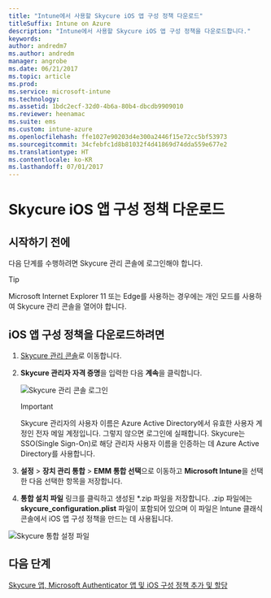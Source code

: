 ```yaml
---
title: "Intune에서 사용할 Skycure iOS 앱 구성 정책 다운로드"
titleSuffix: Intune on Azure
description: "Intune에서 사용할 Skycure iOS 앱 구성 정책을 다운로드합니다."
keywords: 
author: andredm7
ms.author: andredm
manager: angrobe
ms.date: 06/21/2017
ms.topic: article
ms.prod: 
ms.service: microsoft-intune
ms.technology: 
ms.assetid: 1bdc2ecf-32d0-4b6a-80b4-dbcdb9909010
ms.reviewer: heenamac
ms.suite: ems
ms.custom: intune-azure
ms.openlocfilehash: ffe1027e90203d4e300a2446f15e72cc5bf53973
ms.sourcegitcommit: 34cfebfc1d8b81032f4d41869d74dda559e677e2
ms.translationtype: HT
ms.contentlocale: ko-KR
ms.lasthandoff: 07/01/2017
---
```

# <a name="download-skycure-ios-app-configuration-policy"></a>Skycure iOS 앱 구성 정책 다운로드

## <a name="before-you-begin"></a>시작하기 전에

다음 단계를 수행하려면 Skycure 관리 콘솔에 로그인해야 합니다.

> [!TIP] 
> Microsoft Internet Explorer 11 또는 Edge를 사용하는 경우에는 개인 모드를 사용하여 Skycure 관리 콘솔을 열어야 합니다.

## <a name="to-download-the-ios-app-configuration-policy"></a>iOS 앱 구성 정책을 다운로드하려면

1.  [Skycure 관리 콘솔](https://aad.skycure.com)로 이동합니다.

2.  **Skycure 관리자 자격 증명**을 입력한 다음 **계속**을 클릭합니다.

    ![Skycure 관리 콘솔 로그인](./media/skycure-ios-app-1.png)

    > [!IMPORTANT] 
    > Skycure 관리자의 사용자 이름은 Azure Active Directory에서 유효한 사용자 계정인 전자 메일 계정입니다. 그렇지 않으면 로그인에 실패합니다. Skycure는 SSO(Single Sign-On)로 해당 관리자 사용자 이름을 인증하는 데 Azure Active Directory를 사용합니다.

3.  **설정** &gt; **장치 관리 통합** &gt; **EMM 통합 선택**으로 이동하고 **Microsoft Intune**을 선택한 다음 선택한 항목을 저장합니다.

4.  **통합 설치 파일** 링크를 클릭하고 생성된 \*.zip 파일을 저장합니다. .zip 파일에는 **skycure\_configuration.plist** 파일이 포함되어 있으며 이 파일은 Intune 클래식 콘솔에서 iOS 앱 구성 정책을 만드는 데 사용됩니다.

![Skycure 통합 설정 파일](./media/skycure-ios-app-2.png)

## <a name="next-steps"></a>다음 단계

[Skycure 앱, Microsoft Authenticator 앱 및 iOS 구성 정책 추가 및 할당](mtd-apps-ios-app-configuration-policy-add-assign.md)

